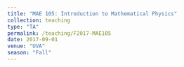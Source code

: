 ```yaml
---
title: "MAE 105: Introduction to Mathematical Physics"
collection: teaching
type: "TA"
permalink: /teaching/F2017-MAE105
date: 2017-09-01
venue: "UVA"
season: "Fall"
---
```


